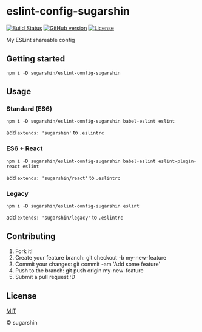 # eslint-config-sugarshin

[![Build Status][travis-image]][travis-url]
[![GitHub version][github-ver-image]][github-ver-url]
[![License][license-image]][license-url]

My ESLint shareable config

## Getting started

```
npm i -D sugarshin/eslint-config-sugarshin
```

## Usage

### Standard (ES6)

```
npm i -D sugarshin/eslint-config-sugarshin babel-eslint eslint
```

add `extends: 'sugarshin'` to `.eslintrc`

### ES6 + React

```
npm i -D sugarshin/eslint-config-sugarshin babel-eslint eslint-plugin-react eslint
```

add `extends: 'sugarshin/react'` to `.eslintrc`

### Legacy

```
npm i -D sugarshin/eslint-config-sugarshin eslint
```

add `extends: 'sugarshin/legacy'` to `.eslintrc`

## Contributing

1. Fork it!
2. Create your feature branch: git checkout -b my-new-feature
3. Commit your changes: git commit -am 'Add some feature'
4. Push to the branch: git push origin my-new-feature
5. Submit a pull request :D

## License

[MIT][license-url]

© sugarshin

[npm-image]: http://img.shields.io/npm/v/eslint-config-sugarshin.svg
[npm-url]: https://www.npmjs.org/package/eslint-config-sugarshin
[bower-image]: http://img.shields.io/bower/v/eslint-config-sugarshin.svg
[bower-url]: http://bower.io/search/?q=eslint-config-sugarshin
[travis-image]: http://img.shields.io/travis/sugarshin/eslint-config-sugarshin/master.svg?branch=master
[travis-url]: https://travis-ci.org/sugarshin/eslint-config-sugarshin
[gratipay-image]: http://img.shields.io/gratipay/sugarshin.svg
[gratipay-url]: https://gratipay.com/sugarshin/
[coveralls-image]: https://coveralls.io/repos/sugarshin/eslint-config-sugarshin/badge.svg
[coveralls-url]: https://coveralls.io/r/sugarshin/eslint-config-sugarshin
[github-ver-image]: https://badge.fury.io/gh/sugarshin%2Feslint-config-sugarshin.svg
[github-ver-url]: http://badge.fury.io/gh/sugarshin%2Feslint-config-sugarshin
[license-image]: http://img.shields.io/:license-mit-blue.svg
[license-url]: http://sugarshin.mit-license.org/
[downloads-image]: http://img.shields.io/npm/dm/eslint-config-sugarshin.svg
[dependencies-image]: http://img.shields.io/david/sugarshin/eslint-config-sugarshin.svg
